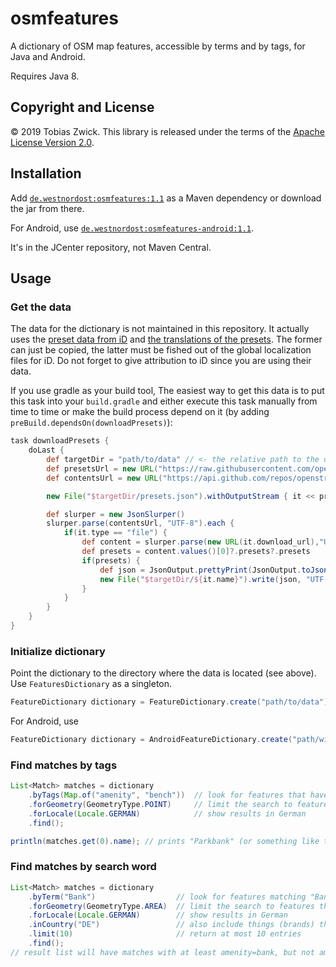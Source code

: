 # osmfeatures

A dictionary of OSM map features, accessible by terms and by tags, for Java and Android.

Requires Java 8.

## Copyright and License

© 2019 Tobias Zwick. This library is released under the terms of the [Apache License Version 2.0](http://www.apache.org/licenses/LICENSE-2.0.txt).

## Installation

Add [`de.westnordost:osmfeatures:1.1`](http://jcenter.bintray.com/de/westnordost/osmfeatures/1.1/) as a Maven dependency or download the jar from there.

For Android, use [`de.westnordost:osmfeatures-android:1.1`](http://jcenter.bintray.com/de/westnordost/osmfeatures-android/1.1/).

It's in the JCenter repository, not Maven Central.

## Usage

### Get the data

The data for the dictionary is not maintained in this repository. It actually uses the [preset data from iD](https://github.com/openstreetmap/iD/blob/master/data/presets/presets.json) and [the translations of the presets](https://github.com/openstreetmap/iD/tree/master/dist/locales). The former can just be copied, the latter must be fished out of the global localization files for iD.
Do not forget to give attribution to iD since you are using their data.

If you use gradle as your build tool, The easiest way to get this data is to put this task into your `build.gradle` and either execute this task manually from time to time or make the build process depend on it (by adding `preBuild.dependsOn(downloadPresets)`):

```groovy
task downloadPresets {
    doLast {
        def targetDir = "path/to/data" // <- the relative path to the directory where the data should go
        def presetsUrl = new URL("https://raw.githubusercontent.com/openstreetmap/iD/master/data/presets/presets.json")
        def contentsUrl = new URL("https://api.github.com/repos/openstreetmap/iD/contents/dist/locales")

        new File("$targetDir/presets.json").withOutputStream { it << presetsUrl.openStream() }

        def slurper = new JsonSlurper()
        slurper.parse(contentsUrl, "UTF-8").each {
            if(it.type == "file") {
                def content = slurper.parse(new URL(it.download_url),"UTF-8")
                def presets = content.values()[0]?.presets?.presets
                if(presets) {
                    def json = JsonOutput.prettyPrint(JsonOutput.toJson([presets: presets]))
                    new File("$targetDir/${it.name}").write(json, "UTF-8")
                }
            }
        }
    }
}
```

### Initialize dictionary

Point the dictionary to the directory where the data is located (see above). Use `FeaturesDictionary` as a singleton.
```java
FeatureDictionary dictionary = FeatureDictionary.create("path/to/data"));
```

For Android, use
```java
FeatureDictionary dictionary = AndroidFeatureDictionary.create("path/within/assets/folder/to/data"));
```

### Find matches by tags
```java
List<Match> matches = dictionary
    .byTags(Map.of("amenity", "bench"))  // look for features that have the given tags
    .forGeometry(GeometryType.POINT)     // limit the search to features that may be points
    .forLocale(Locale.GERMAN)            // show results in German
    .find();

println(matches.get(0).name); // prints "Parkbank" (or something like this)
```

### Find matches by search word

```java
List<Match> matches = dictionary
    .byTerm("Bank")                  // look for features matching "Bank"
    .forGeometry(GeometryType.AREA)  // limit the search to features that may be areas
    .forLocale(Locale.GERMAN)        // show results in German
    .inCountry("DE")                 // also include things (brands) that only exist in Germany
    .limit(10)                       // return at most 10 entries
    .find();
// result list will have matches with at least amenity=bank, but not amenity=bench because it is a point-feature
```
